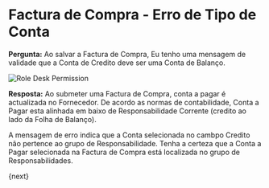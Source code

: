 <!-- add-breadcrumbs -->
# Factura de Compra - Erro de Tipo de Conta

**Pergunta:** Ao salvar a Factura de Compra, Eu tenho uma mensagem de validade que a Conta de Credito deve ser uma Conta de Balanço.

<img alt="Role Desk Permission" class="screenshot" src="{{docs_base_url}}/assets/img/articles/purchase-invoice-account-type.png">

**Resposta:** Ao submeter uma Factura de Compra, conta a pagar é actualizada no Fornecedor. De acordo as normas de contabilidade, Conta a Pagar esta alinhada em baixo de Responsabilidade Corrente (credito ao lado da Folha de Balanço).

A mensagem de erro indica que a Conta selecionada no cambpo Credito não pertence ao grupo de Responsabilidade. Tenha a certeza que a Conta a Pagar selecionada na Factura de Compra está localizada no grupo de Responsabilidades.

{next}
